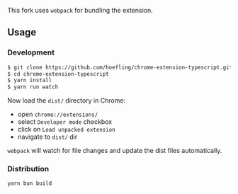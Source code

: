 This fork uses `webpack` for bundling the extension.

## Usage

### Development

```sh
$ git clone https://github.com/hoefling/chrome-extension-typescript.git
$ cd chrome-extension-typescript
$ yarn install
$ yarn run watch
```

Now load the `dist/` directory in Chrome:
 * open `chrome://extensions/`
 * select `Developer mode` checkbox
 * click on `Load unpacked extension`
 * navigate to `dist/` dir

`webpack` will watch for file changes and update the dist files automatically.

### Distribution

```sh
yarn bun build
```
